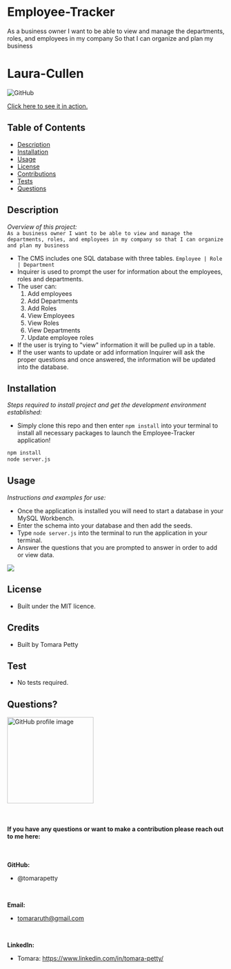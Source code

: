 # Employee-Tracker

As a business owner
I want to be able to view and manage the departments, roles, and employees in my company
So that I can organize and plan my business

# Laura-Cullen
  
![GitHub](https://img.shields.io/badge/license-MIT-green)

<a href="https://laura-cullen.herokuapp.com/">Click here to see it in action.</a>

## Table of Contents
* [Description](#description)
* [Installation](#installation)
* [Usage](#usage)
* [License](#license)
* [Contributions](#contributions)
* [Tests](#tests)
* [Questions](#questions)

## Description 
*Overview of this project:* <br> 
`As a business owner I want to be able to view and manage the departments, roles, and employees in my company so that I can organize and plan my business`
* The CMS includes one SQL database with three tables.
`Employee | Role | Department`
* Inquirer is used to prompt the user for information about the employees, roles and departments.
* The user can:
    1. Add employees
    2. Add Departments
    3. Add Roles
    4. View Employees
    5. View Roles
    6. View Departments
    7. Update employee roles
* If the user is trying to "view" information it will be pulled up in a table. 
* If the user wants to update or add information Inquirer will ask the proper questions and once answered, the information will be updated into the database.

## Installation
*Steps required to install project and get the development environment established:*
* Simply clone this repo and then enter `npm install` into your terminal to install all necessary packages to launch the Employee-Tracker application! 

```bash
npm install
node server.js
```

## Usage
*Instructions and examples for use:* 
* Once the application is installed you will need to start a database in your MySQL Workbench. 
* Enter the schema into your database and then add the seeds. 
* Type `node server.js` into the terminal to run the application in your terminal.  
* Answer the questions that you are prompted to answer in order to add or view data.

<img src="./client/public/images/LaurasPage.gif">


## License 
* Built under the MIT licence.

## Credits
* Built by Tomara Petty

## Test
* No tests required. 

## Questions?
<p float="left">
<img src="https://avatars0.githubusercontent.com/u/65513543?s=460&u=20bf726727263d5c2cb42b357ae261aff2a38e6e&v=4" alt="GitHub profile image" width="200">
</p>
<br>

#### If you have any questions or want to make a contribution please reach out to me here:
<br>

**GitHub:**  
* @tomarapetty
 <br>

**Email:** 
* tomararuth@gmail.com 
<br>

**LinkedIn:** 
* Tomara: https://www.linkedin.com/in/tomara-petty/ 

